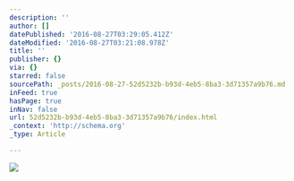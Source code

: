 ```yaml
---
description: ''
author: []
datePublished: '2016-08-27T03:29:05.412Z'
dateModified: '2016-08-27T03:21:08.978Z'
title: ''
publisher: {}
via: {}
starred: false
sourcePath: _posts/2016-08-27-52d5232b-b93d-4eb5-8ba3-3d71357a9b76.md
inFeed: true
hasPage: true
inNav: false
url: 52d5232b-b93d-4eb5-8ba3-3d71357a9b76/index.html
_context: 'http://schema.org'
_type: Article

---
```

![](https://the-grid-user-content.s3-us-west-2.amazonaws.com/60c73c92-b606-4f5f-bb27-5ecc31a03b03.jpg)